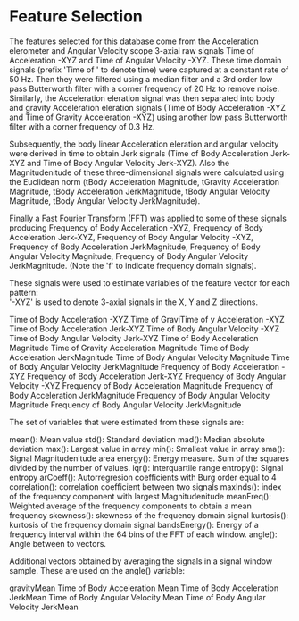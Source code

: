 Feature Selection 
=================

The features selected for this database come from the  Acceleration elerometer and   Angular Velocity scope 3-axial raw signals Time of  Acceleration -XYZ and Time of   Angular Velocity -XYZ. These time domain signals (prefix 'Time of ' to denote time) were captured at a constant rate of 50 Hz. Then they were filtered using a median filter and a 3rd order low pass Butterworth filter with a corner frequency of 20 Hz to remove noise. Similarly, the  Acceleration eleration signal was then separated into body and gravity  Acceleration eleration signals (Time of Body Acceleration -XYZ and Time of Gravity Acceleration -XYZ) using another low pass Butterworth filter with a corner frequency of 0.3 Hz. 

Subsequently, the body linear  Acceleration eleration and angular velocity were derived in time to obtain Jerk signals (Time of Body Acceleration Jerk-XYZ and Time of Body  Angular Velocity Jerk-XYZ). Also the Magnitudenitude of these three-dimensional signals were calculated using the Euclidean norm (tBody Acceleration Magnitude, tGravity Acceleration Magnitude, tBody Acceleration JerkMagnitude, tBody  Angular Velocity Magnitude, tBody  Angular Velocity JerkMagnitude). 

Finally a Fast Fourier Transform (FFT) was applied to some of these signals producing Frequency of Body Acceleration -XYZ, Frequency of Body Acceleration Jerk-XYZ, Frequency of Body  Angular Velocity -XYZ, Frequency of Body Acceleration JerkMagnitude, Frequency of Body  Angular Velocity Magnitude, Frequency of Body  Angular Velocity JerkMagnitude. (Note the 'f' to indicate frequency domain signals). 

These signals were used to estimate variables of the feature vector for each pattern:  
'-XYZ' is used to denote 3-axial signals in the X, Y and Z directions.

Time of Body Acceleration -XYZ
Time of GraviTime of y Acceleration -XYZ
Time of Body Acceleration Jerk-XYZ
Time of Body  Angular Velocity -XYZ
Time of Body  Angular Velocity Jerk-XYZ
Time of Body Acceleration Magnitude
Time of Gravity Acceleration Magnitude
Time of Body Acceleration JerkMagnitude
Time of Body  Angular Velocity Magnitude
Time of Body  Angular Velocity JerkMagnitude
Frequency of Body Acceleration -XYZ
Frequency of Body Acceleration Jerk-XYZ
Frequency of Body  Angular Velocity -XYZ
Frequency of Body Acceleration Magnitude
Frequency of Body Acceleration JerkMagnitude
Frequency of Body  Angular Velocity Magnitude
Frequency of Body  Angular Velocity JerkMagnitude

The set  of variables that were estimated from these signals are: 

mean(): Mean value
std(): Standard deviation
mad(): Median absolute deviation 
max(): Largest value in array
min(): Smallest value in array
sma(): Signal Magnitudenitude area
energy(): Energy measure. Sum of the squares divided by the number of values. 
iqr(): Interquartile range 
entropy(): Signal entropy
arCoeff(): Autorregresion coefficients with Burg order equal to 4
correlation(): correlation coefficient between two signals
maxInds(): index of the frequency component with largest Magnitudenitude
meanFreq(): Weighted average of the frequency components to obtain a mean frequency
skewness(): skewness of the frequency domain signal 
kurtosis(): kurtosis of the frequency domain signal 
bandsEnergy(): Energy of a frequency interval within the 64 bins of the FFT of each window.
angle(): Angle between to vectors.

Additional vectors obtained by averaging the signals in a signal window sample. These are used on the angle() variable:

gravityMean
Time of Body Acceleration Mean
Time of Body Acceleration JerkMean
Time of Body  Angular Velocity Mean
Time of Body  Angular Velocity JerkMean
